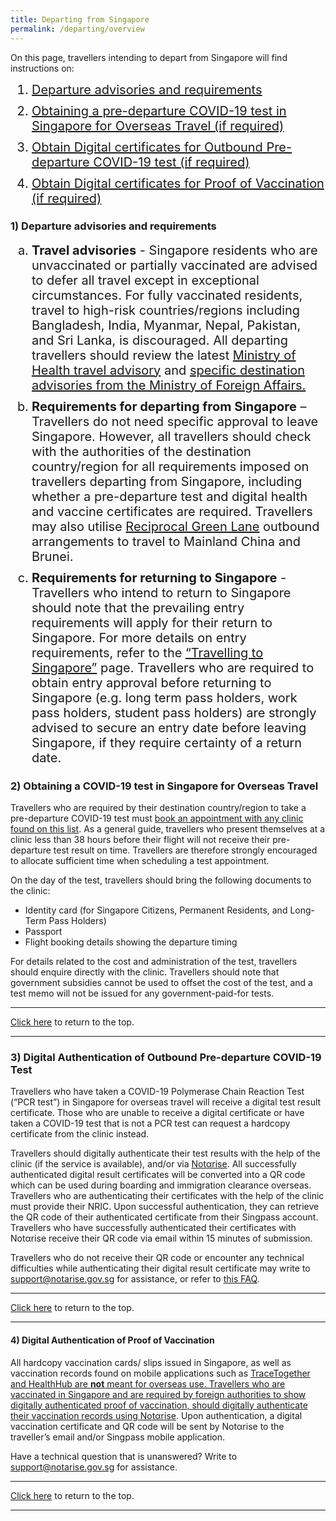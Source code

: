 ```yaml
---
title: Departing from Singapore
permalink: /departing/overview
---
```


<div id="top"></div>

On this page, travellers intending to depart from Singapore will find instructions on:

<ol style="margin-top:10px; margin-bottom:10px; font-size:20px;">
  <li style="margin-top:10px; margin-bottom:10px; font-size:20px;"><a href="#advisories">Departure advisories and requirements</a> </li>
  <li style="margin-top:10px; margin-bottom:10px; font-size:20px;"><a href="#PDT">Obtaining a pre-departure COVID-19 test in Singapore for Overseas Travel (if required)</a></li>
  <li style="margin-top:10px; margin-bottom:10px; font-size:20px;"><a href="#Digital">Obtain Digital certificates for Outbound Pre-departure COVID-19 test (if required)</a></li>
    <li style="margin-top:10px; margin-bottom:10px; font-size:20px;"><a href="#Proof">Obtain Digital certificates for Proof of Vaccination (if required)</a></li>
</ol>

<div id="advisories"></div>

### 1) Departure advisories and requirements

<ol style="margin-top:10px; margin-bottom:10px; font-size:20px; list-style-type:lower-alpha">
  <li style="margin-top:10px; margin-bottom:10px; font-size:20px;"><b>Travel advisories</b> - Singapore residents who are unvaccinated or partially vaccinated are advised to defer all travel except in exceptional circumstances. For fully vaccinated residents, travel to high-risk countries/regions including Bangladesh, India, Myanmar, Nepal, Pakistan, and Sri Lanka, is discouraged. All departing travellers should review the latest <a href="https://www.moh.gov.sg/covid-19-phase-advisory/#travel_advisory" target="_blank">Ministry of Health travel advisory</a> and <a href="https://www.mfa.gov.sg/where-are-you-travelling-to" target="_blank">specific destination advisories from the Ministry of Foreign Affairs.</a> </li>
  <li style="margin-top:10px; margin-bottom:10px; font-size:20px;"><b>Requirements for departing from Singapore</b> – Travellers do not need specific approval to leave Singapore. However, all travellers should check with the authorities of the destination country/region for all requirements imposed on travellers departing from Singapore, including whether a pre-departure test and digital health and vaccine certificates are required. Travellers may also utilise <a href="/rgl/visiting-rgl-counterparts" target="_blank">Reciprocal Green Lane</a> outbound arrangements to travel to Mainland China and Brunei.</li>
  <li style="margin-top:10px; margin-bottom:10px; font-size:20px;"><b>Requirements for returning to Singapore</b> - Travellers who intend to return to Singapore should note that the prevailing entry requirements will apply for their return to Singapore. For more details on entry requirements, refer to the <a href="/arriving/overview" target="_blank">“Travelling to Singapore”</a> page. Travellers who are required to obtain entry approval before returning to Singapore (e.g. long term pass holders, work pass holders, student pass holders) are strongly advised to secure an entry date before leaving Singapore, if they require certainty of a return date.</li>
</ol>

<div id="PDT"></div>

### 2) Obtaining a COVID-19 test in Singapore for Overseas Travel 

Travellers who are required by their destination country/region to take a pre-departure COVID-19 test must <a href="https://www.moh.gov.sg/licensing-and-regulation/regulations-guidelines-and-circulars/details/list-of-covid-19-swab-providers" target="_blank">book an appointment with any clinic found on this list</a>. As a general guide, travellers who present themselves at a clinic less than 38 hours before their flight will not receive their pre-departure test result on time. Travellers are therefore strongly encouraged to allocate sufficient time when scheduling a test appointment.

On the day of the test, travellers should bring the following documents to the clinic:
- Identity card (for Singapore Citizens, Permanent Residents, and Long-Term Pass Holders) 
- Passport
- Flight booking details showing the departure timing

For details related to the cost and administration of the test, travellers should enquire directly with the clinic. Travellers should note that government subsidies cannot be used to offset the cost of the test, and a test memo will not be issued for any government-paid-for tests.

---

<a href="#top">Click here</a> to return to the top.

---

<div id="Digital"></div>

### 3) Digital Authentication of Outbound Pre-departure COVID-19 Test

Travellers who have taken a COVID-19 Polymerase Chain Reaction Test (“PCR test”) in Singapore for overseas travel will receive a digital test result certificate. Those who are unable to receive a digital certificate or have taken a COVID-19 test that is not a PCR test can request a hardcopy certificate from the clinic instead.

Travellers should digitally authenticate their test results with the help of the clinic (if the service is available), and/or via <a href="https://www.notarise.gov.sg/" target="_blank">Notαrise</a>. All successfully authenticated digital result certificates will be converted into a QR code which can be used during boarding and immigration clearance overseas. Travellers who are authenticating their certificates with the help of the clinic must provide their NRIC. Upon successful authentication, they can retrieve the QR code of their authenticated certificate from their Singpass account. Travellers who have successfully authenticated their certificates with Notαrise receive their QR code via email within 15 minutes of submission.

Travellers who do not receive their QR code or encounter any technical difficulties while authenticating their digital result certificate may write to <a href="mailto:support@notarise.gov.sg">support@notarise.gov.sg</a> for assistance, or refer to <a href="https://www.notarise.gov.sg/faq" target="_blank">this FAQ</a>. 

---

<a href="#top">Click here</a> to return to the top.

---

<div id="Proof"></div>

#### 4) Digital Authentication of Proof of Vaccination


All hardcopy vaccination cards/ slips issued in Singapore, as well as vaccination records found on mobile applications such as <a href="https://www.tracetogether.gov.sg/" target="_blank">TraceTogether and <a href="https://www.healthhub.sg/" target="_blank">HealthHub are <b>not</b> meant for overseas use. Travellers who are vaccinated in Singapore and are required by  foreign authorities to show digitally authenticated proof of vaccination, should digitally authenticate their vaccination records using <a href="https://www.notarise.gov.sg/" target="_blank">Notαrise</a>. Upon authentication, a digital vaccination certificate and QR code will be sent by Notαrise to the traveller’s email and/or Singpass mobile application.

Have a technical question that is unanswered? Write to <a href="mailto:support@notarise.gov.sg">support@notarise.gov.sg</a> for assistance.

---

<a href="#top">Click here</a> to return to the top.

---
